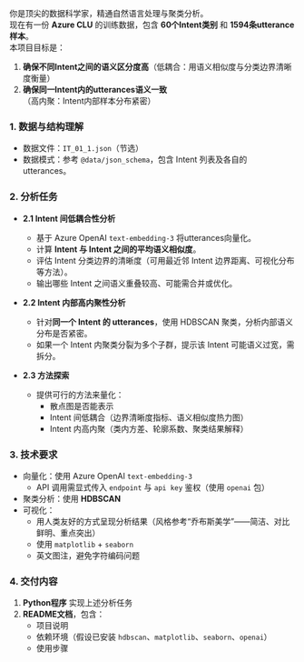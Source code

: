 你是顶尖的数据科学家，精通自然语言处理与聚类分析。  
现在有一份 **Azure CLU** 的训练数据，包含 **60个Intent类别** 和 **1594条utterance样本**。  
本项目目标是：  
1. **确保不同Intent之间的语义区分度高**（低耦合：用语义相似度与分类边界清晰度衡量）  
2. **确保同一Intent内的utterances语义一致**（高内聚：Intent内部样本分布紧密）  

### 1. 数据与结构理解
- 数据文件：`IT_01_1.json`（节选）  
- 数据模式：参考 `@data/json_schema`，包含 Intent 列表及各自的 utterances。  

### 2. 分析任务
- **2.1 Intent 间低耦合性分析**
  - 基于 Azure OpenAI `text-embedding-3` 将utterances向量化。  
  - 计算 **Intent 与 Intent 之间的平均语义相似度**。  
  - 评估 Intent 分类边界的清晰度（可用最近邻 Intent 边界距离、可视化分布等方法）。  
  - 输出哪些 Intent 之间语义重叠较高、可能需合并或优化。

- **2.2 Intent 内部高内聚性分析**
  - 针对**同一个 Intent 的 utterances**，使用 HDBSCAN 聚类，分析内部语义分布是否紧密。  
  - 如果一个 Intent 内聚类分裂为多个子群，提示该 Intent 可能语义过宽，需拆分。  

- **2.3 方法探索**
  - 提供可行的方法来量化：
    - 散点图是否能表示
    - Intent 间低耦合（边界清晰度指标、语义相似度热力图）  
    - Intent 内高内聚（类内方差、轮廓系数、聚类结果解释）  

### 3. 技术要求
- 向量化：使用 Azure OpenAI `text-embedding-3`  
  - API 调用需显式传入 `endpoint` 与 `api key` 鉴权（使用 `openai` 包）
- 聚类分析：使用 **HDBSCAN**  
- 可视化：
  - 用人类友好的方式呈现分析结果（风格参考“乔布斯美学”——简洁、对比鲜明、重点突出）  
  - 使用 `matplotlib` + `seaborn`  
  - 英文图注，避免字符编码问题  

### 4. 交付内容
1. **Python程序** 实现上述分析任务  
2. **README文档**，包含：
   - 项目说明  
   - 依赖环境（假设已安装 `hdbscan`、`matplotlib`、`seaborn`、`openai`）  
   - 使用步骤  

